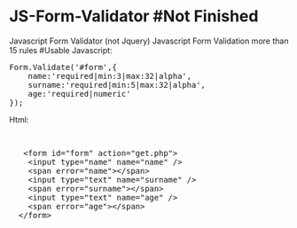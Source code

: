 # JS-Form-Validator #Not Finished
Javascript Form Validator (not Jquery)
Javascript Form Validation more than 15 rules
#Usable
Javascript:
<pre>
Form.Validate('#form',{
	name:'required|min:3|max:32|alpha',
	surname:'required|min:5|max:32|alpha',
	age:'required|numeric'
});
</pre>	
Html:
<pre>
<xmp>
   <form id="form" action="get.php">
	<input type="name" name="name" />
	<span error="name"></span>
	<input type="text" name="surname" />
	<span error="surname"></span>
	<input type="text" name="age" />
	<span error="age"></span>
  </form>
</xmp>
</pre>

  
